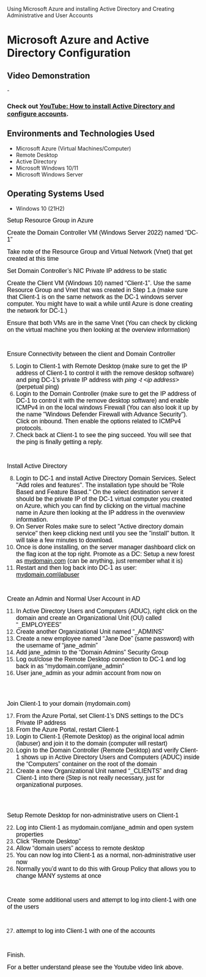 
Using Microsoft Azure and installing Active Directory and Creating Administrative and User Accounts 
<p align="center">

</p>

<h1>Microsoft Azure and Active Directory Configuration</h1>

<h2>Video Demonstration</h2>

-<h3>Check out <a href="https://youtu.be/lfbgLHDZXio" target="_blank">YouTube: How to install Active Directory and configure accounts</a>.</h3>

<h2>Environments and Technologies Used</h2>

- Microsoft Azure (Virtual Machines/Computer)
- Remote Desktop
- Active Directory
- Microsoft Windows 10/11
- Microsoft Windows Server

<h2>Operating Systems Used </h2>

- Windows 10</b> (21H2)

<p><span style="font-size:12pt"><span style="font-family:Arial,sans-serif"><span style="color:#000000">Setup Resource Group in Azure</span></span></span></p>

<p style="list-style-type:decimal"><span style="font-size:12pt"><span style="font-family:Arial,sans-serif"><span style="color:#000000">Create the Domain Controller VM (Windows Server 2022) named &ldquo;DC-1&rdquo;</span></span></span></p>

<p style="list-style-type:lower-alpha"><span style="font-size:12pt"><span style="font-family:Arial,sans-serif"><span style="color:#000000">Take note of the Resource Group and Virtual Network (Vnet) that get created at this time</span></span></span></p>

<p style="list-style-type:decimal"><span style="font-size:12pt"><span style="font-family:Arial,sans-serif"><span style="color:#000000">Set Domain Controller&rsquo;s NIC Private IP address to be static</span></span></span></p>

<p style="list-style-type:decimal"><span style="font-size:12pt"><span style="font-family:Arial,sans-serif"><span style="color:#000000">Create the Client VM (Windows 10) named &ldquo;Client-1&rdquo;. Use the same Resource Group and Vnet that was created in Step 1.a (make sure that Client-1 is on the same network as the DC-1 windows server computer. You might have to wait a while until Azure is done creating the network for DC-1.)</span></span></span></p>

<p style="list-style-type:decimal"><span style="font-size:12pt"><span style="font-family:Arial,sans-serif"><span style="color:#000000">Ensure that both VMs are in the same Vnet (You can check by clicking on the virtual machine you then looking at the overview information)</span></span></span></p>

<p>&nbsp;</p>

<p><span style="font-size:12pt"><span style="font-family:Arial,sans-serif"><span style="color:#000000">Ensure Connectivity between the client and Domain Controller</span></span></span></p>

<ol start="5">
	<li style="list-style-type:decimal"><span style="font-size:12pt"><span style="font-family:Arial,sans-serif"><span style="color:#000000">Login to Client-1 with Remote Desktop (make sure to get the IP address of Client-1 to control it with the remove desktop software) and ping DC-1&rsquo;s private IP address with </span></span></span><span style="font-size:12pt"><span style="font-family:Arial,sans-serif"><span style="color:#000000"><em>ping -t &lt;ip address&gt;</em></span></span></span><span style="font-size:12pt"><span style="font-family:Arial,sans-serif"><span style="color:#000000"> (perpetual ping)</span></span></span></li>
	<li style="list-style-type:decimal"><span style="font-size:12pt"><span style="font-family:Arial,sans-serif"><span style="color:#000000">Login to the Domain Controller (make sure to get the IP address of DC-1 to control it with the remove desktop software) and enable ICMPv4 in on the local windows Firewall (You can also look it up by the name &quot;Windows Defender Firewall with Advance Security&quot;). Click on inbound. Then enable the options related to ICMPv4 protocols.&nbsp;</span></span></span></li>
	<li style="list-style-type:decimal"><span style="font-size:12pt"><span style="font-family:Arial,sans-serif"><span style="color:#000000">Check back at Client-1 to see the ping succeed. You will see that the ping is finally getting a reply.</span></span></span></li>
</ol>

<p>&nbsp;</p>

<p><span style="font-size:12pt"><span style="font-family:Arial,sans-serif"><span style="color:#000000">Install Active Directory</span></span></span></p>

<ol start="8">
	<li style="list-style-type:decimal"><span style="font-size:12pt"><span style="font-family:Arial,sans-serif"><span style="color:#000000">Login to DC-1 and install Active Directory Domain Services. Select &quot;Add roles and features&quot;. The installation type should be &quot;Role Based and Feature Based.&quot; On the select destination server it should be the private IP of the DC-1 virtual computer you created on Azure, which you can find by clicking on the virtual machine name in Azure then looking at the IP address in the overwview information.&nbsp;</span></span></span></li>
	<li style="list-style-type:decimal"><span style="font-size:12pt"><span style="font-family:Arial,sans-serif"><span style="color:#000000">On Server Roles make sure to select &quot;Active directory domain service&quot; then keep clicking next until you see the &quot;install&quot; button. It will take a few minutes to download.</span></span></span></li>
	<li style="list-style-type:decimal"><span style="font-size:12pt"><span style="font-family:Arial,sans-serif"><span style="color:#000000">Once is done installing, on the server manager dashboard click on the flag icon at the top right. Promote as a DC: Setup a new forest as </span></span></span><span style="font-size:12pt"><span style="font-family:Arial,sans-serif"><span style="color:#000000"><u>mydomain.com</u></span></span></span><span style="font-size:12pt"><span style="font-family:Arial,sans-serif"><span style="color:#000000"> (can be anything, just remember what it is)</span></span></span></li>
	<li style="list-style-type:decimal"><span style="font-size:12pt"><span style="font-family:Arial,sans-serif"><span style="color:#000000">Restart and then log back into DC-1 as user: </span></span></span><span style="font-size:12pt"><span style="font-family:Arial,sans-serif"><span style="color:#000000"><u>mydomain.com\labuser</u></span></span></span></li>
</ol>

<p>&nbsp;</p>

<p><span style="font-size:12pt"><span style="font-family:Arial,sans-serif"><span style="color:#000000">Create an Admin and Normal User Account in AD</span></span></span></p>

<ol start="11">
	<li style="list-style-type:decimal"><span style="font-size:12pt"><span style="font-family:Arial,sans-serif"><span style="color:#000000">In Active Directory Users and Computers (ADUC), right click on the domain and create an Organizational Unit (OU) called &ldquo;_EMPLOYEES&rdquo;</span></span></span></li>
	<li style="list-style-type:decimal"><span style="font-size:12pt"><span style="font-family:Arial,sans-serif"><span style="color:#000000">Create another&nbsp;Organizational Unit named &ldquo;_ADMINS&rdquo;</span></span></span></li>
	<li style="list-style-type:decimal"><span style="font-size:12pt"><span style="font-family:Arial,sans-serif"><span style="color:#000000">Create a new employee named &ldquo;Jane Doe&rdquo; (same password) with the username of &ldquo;jane_admin&rdquo;</span></span></span></li>
	<li style="list-style-type:decimal"><span style="font-size:12pt"><span style="font-family:Arial,sans-serif"><span style="color:#000000">Add jane_admin to the &ldquo;Domain Admins&rdquo; Security Group</span></span></span></li>
	<li style="list-style-type:decimal"><span style="font-size:12pt"><span style="font-family:Arial,sans-serif"><span style="color:#000000">Log out/close the Remote Desktop connection to DC-1 and log back in as &ldquo;mydomain.com\jane_admin&rdquo;</span></span></span></li>
	<li style="list-style-type:decimal"><span style="font-size:12pt"><span style="font-family:Arial,sans-serif"><span style="color:#000000">User jane_admin as your admin account from now on</span></span></span></li>
</ol>

<p><br />
&nbsp;</p>

<p><span style="font-size:12pt"><span style="font-family:Arial,sans-serif"><span style="color:#000000">Join Client-1 to your domain (mydomain.com)</span></span></span></p>

<ol start="17">
	<li style="list-style-type:decimal"><span style="font-size:12pt"><span style="font-family:Arial,sans-serif"><span style="color:#000000">From the Azure Portal, set Client-1&rsquo;s DNS settings to the DC&rsquo;s Private IP address</span></span></span></li>
	<li style="list-style-type:decimal"><span style="font-size:12pt"><span style="font-family:Arial,sans-serif"><span style="color:#000000">From the Azure Portal, restart Client-1</span></span></span></li>
	<li style="list-style-type:decimal"><span style="font-size:12pt"><span style="font-family:Arial,sans-serif"><span style="color:#000000">Login to Client-1 (Remote Desktop) as the original local admin (labuser) and join it to the domain (computer will restart)</span></span></span></li>
	<li style="list-style-type:decimal"><span style="font-size:12pt"><span style="font-family:Arial,sans-serif"><span style="color:#000000">Login to the Domain Controller (Remote Desktop) and verify Client-1 shows up in Active Directory Users and Computers (ADUC) inside the &ldquo;Computers&rdquo; container on the root of the domain</span></span></span></li>
	<li style="list-style-type:decimal"><span style="font-size:12pt"><span style="font-family:Arial,sans-serif"><span style="color:#000000">Create a new Organizational Unit named &ldquo;_CLIENTS&rdquo; and drag Client-1 into there (Step is not really necessary, just for organizational purposes.&nbsp;</span></span></span></li>
</ol>

<p><br />
&nbsp;</p>

<p><span style="font-size:12pt"><span style="font-family:Arial,sans-serif"><span style="color:#000000">Setup Remote Desktop for non-administrative users on Client-1</span></span></span></p>

<ol start="22">
	<li style="list-style-type:decimal"><span style="font-size:12pt"><span style="font-family:Arial,sans-serif"><span style="color:#000000">Log into Client-1 as mydomain.com\jane_admin and open system properties</span></span></span></li>
	<li style="list-style-type:decimal"><span style="font-size:12pt"><span style="font-family:Arial,sans-serif"><span style="color:#000000">Click &ldquo;Remote Desktop&rdquo;</span></span></span></li>
	<li style="list-style-type:decimal"><span style="font-size:12pt"><span style="font-family:Arial,sans-serif"><span style="color:#000000">Allow &ldquo;domain users&rdquo; access to remote desktop</span></span></span></li>
	<li style="list-style-type:decimal"><span style="font-size:12pt"><span style="font-family:Arial,sans-serif"><span style="color:#000000">You can now log into Client-1 as a normal, non-administrative user now</span></span></span></li>
	<li style="list-style-type:decimal"><span style="font-size:12pt"><span style="font-family:Arial,sans-serif"><span style="color:#000000">Normally you&rsquo;d want to do this with Group Policy that allows you to change MANY systems at once&nbsp;</span></span></span></li>
</ol>

<p>&nbsp;</p>

<p><span style="font-size:12pt"><span style="font-family:Arial,sans-serif"><span style="color:#000000">Create&nbsp; some additional users and attempt to log into client-1 with one of the users</span></span></span></p>

<p>&nbsp;</p>

<ol start="27">
	<li style="list-style-type:decimal"><span style="font-size:12pt"><span style="font-family:Arial,sans-serif"><span style="color:#000000">attempt to log into Client-1 with one of the accounts </span></span></span></li>
</ol>

<p>&nbsp;</p>

<p><span style="font-size:12pt"><span style="font-family:Arial,sans-serif"><span style="color:#000000">Finish.&nbsp;</span></span></span></p>

<p><span style="font-size:12pt"><span style="font-family:Arial,sans-serif"><span style="color:#000000">For a better understand please see the Youtube video link above.&nbsp;</span></span></span></p>

<p>&nbsp;</p>




<p>&nbsp;</p>
